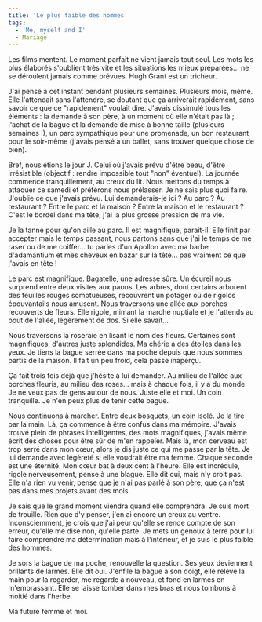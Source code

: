 ```yaml
---
title: 'Le plus faible des hommes'
tags:
  - 'Me, myself and I'
  - Mariage
---
```


Les films mentent. Le moment parfait ne vient jamais tout seul. Les mots les
plus élaborés s'oublient très vite et les situations les mieux préparées… ne se
déroulent jamais comme prévues. Hugh Grant est un tricheur.

J'ai pensé à cet instant pendant plusieurs semaines. Plusieurs mois, même. Elle
l'attendait sans l'attendre, se doutant que ça arriverait rapidement, sans
savoir ce que ce "rapidement" voulait dire. J'avais dissimulé tous les éléments
: la demande à son père, à un moment où elle n'était pas là ; l'achat de la
bague et la demande de mise à bonne taille (plusieurs semaines&nbsp;!), un parc
sympathique pour une promenade, un bon restaurant pour le soir-même (j'avais
pensé à un ballet, sans trouver quelque chose de bien).

Bref, nous étions le jour J. Celui où j'avais prévu d'être beau, d'être
irrésistible (objectif : rendre impossible tout "non" éventuel). La journée
commence tranquillement, au creux du lit. Nous mettons du temps à attaquer ce
samedi et préférons nous prélasser. Je ne sais plus quoi faire. J'oublie ce que
j'avais prévu. Lui demanderais-je ici&nbsp;? Au parc&nbsp;? Au restaurant&nbsp;?
Entre le parc et la maison&nbsp;? Entre la maison et le restaurant&nbsp;? C'est
le bordel dans ma tête, j'ai la plus grosse pression de ma vie.

Je la tanne pour qu'on aille au parc. Il est magnifique, parait-il. Elle finit
par accepter mais le temps passant, nous partons sans que j'ai le temps de me
raser ou de me coiffer… tu parles d'un Apollon avec ma barbe d'adamantium et mes
cheveux en bazar sur la tête… pas vraiment ce que j'avais en tête&nbsp;!

Le parc est magnifique. Bagatelle, une adresse sûre. Un écureil nous surprend
entre deux visites aux paons. Les arbres, dont certains arborent des feuilles
rouges somptueuses, recouvrent un potager où de rigolos épouvantails nous
amusent. Nous traversons une allée aux porches recouverts de fleurs. Elle
rigole, mimant la marche nuptiale et je l'attends au bout de l'allée, légèrement
de dos. Si elle savait…

Nous traversons la roseraie en lisant le nom des fleurs. Certaines sont
magnifiques, d'autres juste splendides. Ma chérie a des étoiles dans les yeux.
Je tiens la bague serrée dans ma poche depuis que nous sommes partis de la
maison. Il fait un peu froid, cela passe inaperçu.

Ça fait trois fois déjà que j'hésite à lui demander. Au milieu de l'allée aux
porches fleuris, au milieu des roses… mais à chaque fois, il y a du monde. Je ne
veux pas de gens autour de nous. Juste elle et moi. Un coin tranquille. Je n'en
peux plus de tenir cette bague.

Nous continuons à marcher. Entre deux bosquets, un coin isolé. Je la tire par la
main. Là, ça commence à être confus dans ma mémoire. J'avais trouvé plein de
phrases intelligentes, des mots magnifiques, j'avais même écrit des choses pour
être sûr de m'en rappeler. Mais là, mon cerveau est trop serré dans mon cœur,
alors je dis juste ce qui me passe par la tête. Je lui demande avec légèreté si
elle voudrait être ma femme. Chaque seconde est une éternité. Mon cœur bat à
deux cent à l'heure. Elle est incrédule, rigole nerveusement, pense à une
blague. Elle dit oui, mais n'y croit pas. Elle n'a rien vu venir, pense que je
n'ai pas parlé à son père, que ça n'est pas dans mes projets avant des mois.

Je sais que le grand moment viendra quand elle comprendra. Je suis mort de
trouille. Rien que d'y penser, j'en ai encore un creux au ventre.
Inconsciemment, je crois que j'ai peur qu'elle se rende compte de son erreur,
qu'elle me dise non, qu'elle parte. Je mets un genoux à terre pour lui faire
comprendre ma détermination mais à l'intérieur, et je suis le plus faible des
hommes.

Je sors la bague de ma poche, renouvelle la question. Ses yeux deviennent
brillants de larmes. Elle dit oui. J'enfile la bague à son doigt, elle relève la
main pour la regarder, me regarde à nouveau, et fond en larmes en m'embrassant.
Elle se laisse tomber dans mes bras et nous tombons à moitié dans l'herbe.

Ma future femme et moi.
